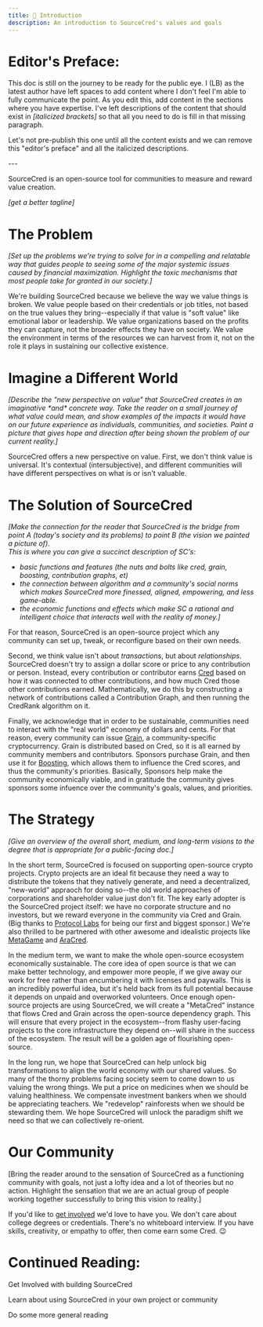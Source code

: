 ```yaml
---
title: 🌱 Introduction
description: An introduction to SourceCred's values and goals
---
```

# Editor's Preface:

This doc is still on the journey to be ready for the public eye. I (LB) as the latest author have left spaces to add content where I don't feel I'm able to fully communicate the point. As you edit this, add content in the sections where you have expertise. I've left descriptions of the content that should exist in *\[italicized brackets]* so that all you need to do is fill in that missing paragraph. 

Let's not pre-publish this one until all the content exists and we can remove this "editor's preface" and all the italicized descriptions.

\---

SourceCred is an open-source tool for communities to measure and reward value
creation.

*\[get a better tagline]*

# The Problem

*\[Set up the problems we're trying to solve for in a compelling and relatable way that guides people to seeing some of the major systemic issues caused by financial maximization. Highlight the toxic mechanisms that most people take for granted in our society.]*

We're building SourceCred because we believe the way we value things is broken.
We value people based on their credentials or job titles, not based on the true
values they bring--especially if that value is "soft value" like emotional
labor or leadership. We value organizations based on the profits they can
capture, not the broader effects they have on society. We value the environment
in terms of the resources we can harvest from it, not on the role it plays in
sustaining our collective existence.

# Imagine a Different World

*\[Describe the "new perspective on value" that SourceCred creates in an imaginative \*and\* concrete way. Take the reader on a small journey of what value could mean, and show examples of the impacts it would have on our future experience as individuals, communities, and societies. Paint a picture that gives hope and direction after being shown the problem of our current reality.]*

SourceCred offers a new perspective on value. First, we don't think value is
universal. It's contextual (intersubjective), and different communities will
have different perspectives on what is or isn't valuable. 

# The Solution of SourceCred

*[Make the connection for the reader that SourceCred is the bridge from point A (today's society and its problems) to point B (the vision we painted a picture of).*\
*This is where you can give a succinct description of SC's:*

* *basic functions and features (the nuts and bolts like cred, grain, boosting, contribution graphs, et)*
* *the connection between algorithm and a community's social norms which makes SourceCred more finessed, aligned, empowering, and less game-able.*
* *the economic functions and effects which make SC a rational and intelligent choice that interacts well with the reality of money.]*

For that reason,
SourceCred is an open-source project which any community can set up, tweak, or
reconfigure based on their own needs.

Second, we think value isn't about *transactions*, but about *relationships*.
SourceCred doesn't try to assign a dollar score or price to any contribution or
person. Instead, every contribution or contributor earns
[Cred](concepts/cred.md) based on how it was connected to other
contributions, and how much Cred those other contributions earned.
Mathematically, we do this by constructing a network of contributions called a
Contribution Graph, and then running the CredRank algorithm on it.

Finally, we acknowledge that in order to be sustainable, communities need to
interact with the "real world" economy of dollars and cents. For that reason,
every community can issue [Grain](concepts/grain.md), a community-specific
cryptocurrency. Grain is distributed based on Cred, so it is all earned by
community members and contributors. Sponsors purchase Grain, and then use it
for [Boosting](concepts/boosting.md), which allows them to influence the
Cred scores, and thus the community's priorities. Basically, Sponsors help make
the community economically viable, and in gratitude the community gives
sponsors some infuence over the community's goals, values, and priorities.

# The Strategy

*\[Give an overview of the overall short, medium, and long-term visions to the degree that is appropriate for a public-facing doc.]*

In the short term, SourceCred is focused on supporting open-source crypto
projects. Crypto projects are an ideal fit because they need a way to
distribute the tokens that they natively generate, and need a decentralized,
"new-world" appraoch for doing so--the old world approaches of corporations and
shareholder value just don't fit. The key early adopter is the SourceCred
project itself: we have no corporate structure and no investors, but we reward
everyone in the community via Cred and Grain. (Big thanks to [Protocol
Labs](https://protocol.ai/) for being our first and biggest sponsor.) We're
also thrilled to be partnered with other awesome and idealistic projects like
[MetaGame](https://metagame.wtf/) and
[AraCred](https://aracred.github.io/website/).

In the medium term, we want to make the whole open-source ecosystem
economically sustainable. The core idea of open source is that we can make
better technology, and empower more people, if we give away our work for free
rather than encumbering it with licenses and paywalls. This is an incredibly
powerful idea, but it's held back from its full potential because it depends on
unpaid and overworked volunteers. Once enough open-source projects are using
SourceCred, we will create a "MetaCred" instance that flows Cred and Grain
across the open-source dependency graph. This will ensure that every project in
the ecosystem--from flashy user-facing projects to the core infrastructure they
depend on--will share in the success of the ecosystem. The result will be a
golden age of flourishing open-source.

In the long run, we hope that SourceCred can help unlock big transformations to
align the world economy with our shared values. So many of the thorny problems
facing society seem to come down to us valuing the wrong things. We put a price
on medicines when we should be valuing healthiness. We compensate investment
bankers when we should be appreciating teachers. We "redevelop" rainforests
when we should be stewarding them. We hope SourceCred will unlock the paradigm
shift we need so that we can collectively re-orient.

# Our Community

\[Bring the reader around to the sensation of SourceCred as a functioning community with goals, not just a lofty idea and a lot of theories but no action. Highlight the sensation that we are an actual group of people working together successfully to bring this vision to reality.]

If you'd like to [get involved](get-involved.md) we'd love to
have you. We don't care about college degrees or credentials. There's no
whiteboard interview. If you have skills, creativity, or empathy to offer, then
come earn some Cred. 😉

# Continued Reading:

Get Involved with building SourceCred

Learn about using SourceCred in your own project or community

Do some more general reading